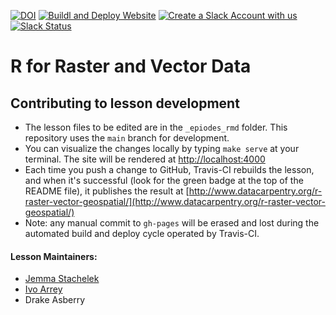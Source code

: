 [![DOI](https://zenodo.org/badge/44772343.svg)](https://zenodo.org/badge/latestdoi/44772343)
[![Buildl and Deploy Website](https://github.com/datacarpentry/r-raster-vector-geospatial/actions/workflows/website.yml/badge.svg)](https://github.com/datacarpentry/r-raster-vector-geospatial/actions/workflows/website.yml)
[![Create a Slack Account with us](https://img.shields.io/badge/Create_Slack_Account-The_Carpentries-071159.svg)](https://swc-slack-invite.herokuapp.com/)
[![Slack Status](https://img.shields.io/badge/Slack_Channel-dc--geospatial-E01563.svg)](https://swcarpentry.slack.com/messages/C9ME7G5RD)

# R for Raster and Vector Data

## Contributing to lesson development

- The lesson files to be edited are in the `_epiodes_rmd` folder. This repository uses the `main` branch for development.
- You can visualize the changes locally by typing `make serve` at your terminal. The site will be rendered at [http://localhost:4000](http://localhost:4000)
- Each time you push a change to GitHub, Travis-CI rebuilds the lesson, and when it's successful (look for the green badge at the top of the README file), it publishes the result at [http://www.datacarpentry.org/r-raster-vector-geospatial/](http://www.datacarpentry.org/r-raster-vector-geospatial/)
- Note: any manual commit to `gh-pages` will be erased and lost during the automated build and deploy cycle operated by Travis-CI.

#### Lesson Maintainers:

- [Jemma Stachelek][stachelek_jemma]
- [Ivo Arrey][arreyves]
- Drake Asberry

[stachelek_jemma]: https://carpentries.org/instructors/#jsta
[arreyves]: https://carpentries.org/instructors/#arreyves



